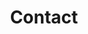 ---
# An instance of the Contact widget.
widget: contact

# This file represents a page section.
headless: true

# Order that this section appears on the page.
weight: 99

title: Contact
subtitle:

content:
  # Automatically link email and phone or display as text?
  autolink: true

  # Contact details (edit or remove options as required)
  email: l.toni@ucl.ac.uk
  address:
    street: Gower Street
    city: London
    region:
    postcode: 'WC1E 7JE'
    country: UK
    country_code: UK
  coordinates:
    latitude: '51.52341496502994'
    longitude: '-0.1324558153455622'
  directions: Malet Place Engineering Building
  office_hours:
  appointment_url:
  contact_links:

design:
  columns: '2'
---